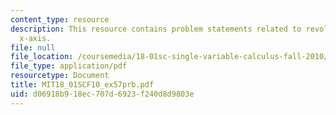 ```yaml
---
content_type: resource
description: This resource contains problem statements related to revolution about
  x-axis.
file: null
file_location: /coursemedia/18-01sc-single-variable-calculus-fall-2010/d06918b918ec707d6923f240d8d9803e_MIT18_01SCF10_ex57prb.pdf
file_type: application/pdf
resourcetype: Document
title: MIT18_01SCF10_ex57prb.pdf
uid: d06918b9-18ec-707d-6923-f240d8d9803e
---
```

